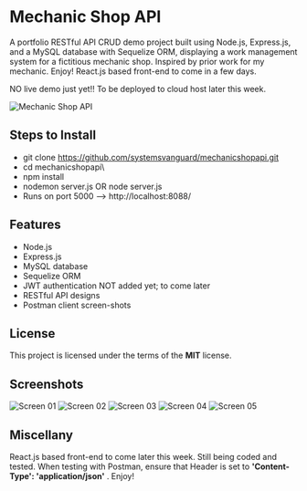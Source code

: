 # Mechanic Shop API
A portfolio RESTful API CRUD demo project built using Node.js, Express.js, and a MySQL database with Sequelize ORM, displaying a work management system for a fictitious mechanic shop. Inspired by prior work for my mechanic. Enjoy! React.js based front-end to come in a few days. 

NO live demo just yet!! To be deployed to cloud host later this week. 

![Mechanic Shop API](http://www.ryanhunter.ca/images/portfolio/mechanicshopapi/screen04.png)


## Steps to Install
- git clone https://github.com/systemsvanguard/mechanicshopapi.git 
- cd mechanicshopapi\ 
- npm install
- nodemon server.js OR node server.js 
- Runs on port 5000 --> http://localhost:8088/


## Features
- Node.js
- Express.js
- MySQL database 
- Sequelize ORM
- JWT authentication NOT added yet; to come later
- RESTful API designs
- Postman client screen-shots 


## License
This project is licensed under the terms of the **MIT** license.


## Screenshots
![Screen 01](http://www.ryanhunter.ca/images/portfolio/mechanicshopapi/screen01.png)
![Screen 02](http://www.ryanhunter.ca/images/portfolio/mechanicshopapi/screen02.png)
![Screen 03](http://www.ryanhunter.ca/images/portfolio/mechanicshopapi/screen03.png)
![Screen 04](http://www.ryanhunter.ca/images/portfolio/mechanicshopapi/screen04.png)
![Screen 05](http://www.ryanhunter.ca/images/portfolio/mechanicshopapi/screen05.png)



## Miscellany
React.js based front-end to come later this week.  Still being coded and tested.  When testing with Postman, ensure that Header is set to **'Content-Type': 'application/json'** . Enjoy!




